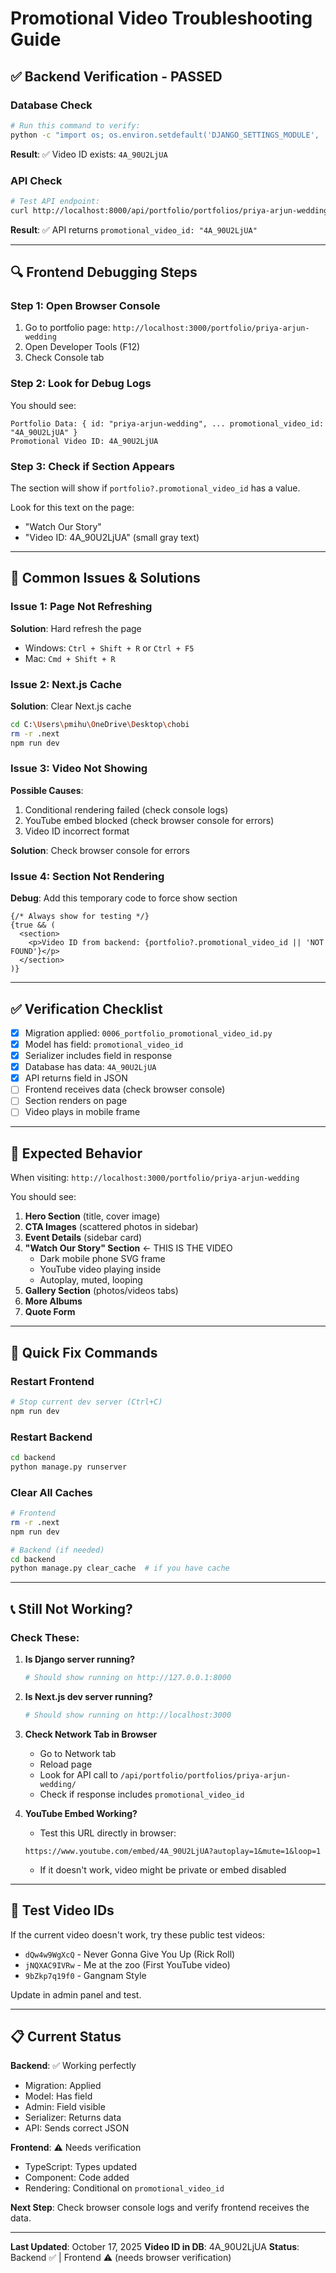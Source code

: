 # Promotional Video Troubleshooting Guide

## ✅ Backend Verification - PASSED

### Database Check
```bash
# Run this command to verify:
python -c "import os; os.environ.setdefault('DJANGO_SETTINGS_MODULE', 'chobighar_backend.settings'); import django; django.setup(); from portfolio.models import Portfolio; p = Portfolio.objects.first(); print(f'Video ID: {p.promotional_video_id}')"
```

**Result**: ✅ Video ID exists: `4A_90U2LjUA`

### API Check
```bash
# Test API endpoint:
curl http://localhost:8000/api/portfolio/portfolios/priya-arjun-wedding/
```

**Result**: ✅ API returns `promotional_video_id: "4A_90U2LjUA"`

---

## 🔍 Frontend Debugging Steps

### Step 1: Open Browser Console
1. Go to portfolio page: `http://localhost:3000/portfolio/priya-arjun-wedding`
2. Open Developer Tools (F12)
3. Check Console tab

### Step 2: Look for Debug Logs
You should see:
```
Portfolio Data: { id: "priya-arjun-wedding", ... promotional_video_id: "4A_90U2LjUA" }
Promotional Video ID: 4A_90U2LjUA
```

### Step 3: Check if Section Appears
The section will show if `portfolio?.promotional_video_id` has a value.

Look for this text on the page:
- "Watch Our Story"
- "Video ID: 4A_90U2LjUA" (small gray text)

---

## 🐛 Common Issues & Solutions

### Issue 1: Page Not Refreshing
**Solution**: Hard refresh the page
- Windows: `Ctrl + Shift + R` or `Ctrl + F5`
- Mac: `Cmd + Shift + R`

### Issue 2: Next.js Cache
**Solution**: Clear Next.js cache
```bash
cd C:\Users\pmihu\OneDrive\Desktop\chobi
rm -r .next
npm run dev
```

### Issue 3: Video Not Showing
**Possible Causes**:
1. Conditional rendering failed (check console logs)
2. YouTube embed blocked (check browser console for errors)
3. Video ID incorrect format

**Solution**: Check browser console for errors

### Issue 4: Section Not Rendering
**Debug**: Add this temporary code to force show section
```tsx
{/* Always show for testing */}
{true && (
  <section>
    <p>Video ID from backend: {portfolio?.promotional_video_id || 'NOT FOUND'}</p>
  </section>
)}
```

---

## ✅ Verification Checklist

- [x] Migration applied: `0006_portfolio_promotional_video_id.py`
- [x] Model has field: `promotional_video_id`
- [x] Serializer includes field in response
- [x] Database has data: `4A_90U2LjUA`
- [x] API returns field in JSON
- [ ] Frontend receives data (check browser console)
- [ ] Section renders on page
- [ ] Video plays in mobile frame

---

## 🎯 Expected Behavior

When visiting: `http://localhost:3000/portfolio/priya-arjun-wedding`

You should see:
1. **Hero Section** (title, cover image)
2. **CTA Images** (scattered photos in sidebar)
3. **Event Details** (sidebar card)
4. **"Watch Our Story" Section** ← THIS IS THE VIDEO
   - Dark mobile phone SVG frame
   - YouTube video playing inside
   - Autoplay, muted, looping
5. **Gallery Section** (photos/videos tabs)
6. **More Albums**
7. **Quote Form**

---

## 🔧 Quick Fix Commands

### Restart Frontend
```bash
# Stop current dev server (Ctrl+C)
npm run dev
```

### Restart Backend
```bash
cd backend
python manage.py runserver
```

### Clear All Caches
```bash
# Frontend
rm -r .next
npm run dev

# Backend (if needed)
cd backend
python manage.py clear_cache  # if you have cache
```

---

## 📞 Still Not Working?

### Check These:

1. **Is Django server running?**
   ```bash
   # Should show running on http://127.0.0.1:8000
   ```

2. **Is Next.js dev server running?**
   ```bash
   # Should show running on http://localhost:3000
   ```

3. **Check Network Tab in Browser**
   - Go to Network tab
   - Reload page
   - Look for API call to `/api/portfolio/portfolios/priya-arjun-wedding/`
   - Check if response includes `promotional_video_id`

4. **YouTube Embed Working?**
   - Test this URL directly in browser:
   ```
   https://www.youtube.com/embed/4A_90U2LjUA?autoplay=1&mute=1&loop=1
   ```
   - If it doesn't work, video might be private or embed disabled

---

## 🎥 Test Video IDs

If the current video doesn't work, try these public test videos:

- `dQw4w9WgXcQ` - Never Gonna Give You Up (Rick Roll)
- `jNQXAC9IVRw` - Me at the zoo (First YouTube video)
- `9bZkp7q19f0` - Gangnam Style

Update in admin panel and test.

---

## 📋 Current Status

**Backend**: ✅ Working perfectly
- Migration: Applied
- Model: Has field
- Admin: Field visible
- Serializer: Returns data
- API: Sends correct JSON

**Frontend**: ⚠️ Needs verification
- TypeScript: Types updated
- Component: Code added
- Rendering: Conditional on `promotional_video_id`

**Next Step**: Check browser console logs and verify frontend receives the data.

---

**Last Updated**: October 17, 2025
**Video ID in DB**: 4A_90U2LjUA
**Status**: Backend ✅ | Frontend ⚠️ (needs browser verification)
